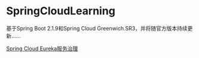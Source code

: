 # SpringCloudLearning
基于Spring Boot 2.1.9和Spring Cloud Greenwich.SR3，并将随官方版本持续更新......

[Spring Cloud Eureka服务治理](https://github.com/JavaCodeMing/SpringCloudLearning/blob/master/Spring-Cloud-Eureka-Server-Discovery/Spring%20Cloud%20Eureka%E6%9C%8D%E5%8A%A1%E6%B2%BB%E7%90%86.md)
